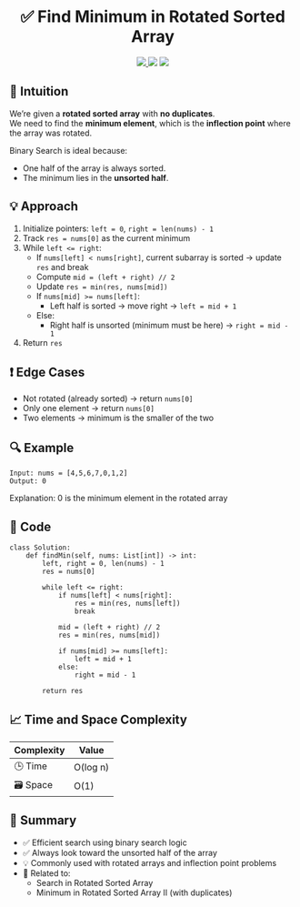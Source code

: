 <h1 align="center">✅ Find Minimum in Rotated Sorted Array</h1>

<p align="center">
  <a href="https://leetcode.com/problems/find-minimum-in-rotated-sorted-array/">
    <img src="https://img.shields.io/badge/LeetCode-Find%20Minimum%20in%20Rotated%20Sorted%20Array-brightgreen?logo=leetcode&style=flat-square" />
  </a>
  <img src="https://img.shields.io/badge/Difficulty-Medium-yellow?style=flat-square" />
  <img src="https://img.shields.io/badge/Category-Binary%20Search%2C%20Array-blueviolet?style=flat-square" />
</p>


## 🧠 Intuition

We’re given a **rotated sorted array** with **no duplicates**.  
We need to find the **minimum element**, which is the **inflection point** where the array was rotated.

Binary Search is ideal because:
- One half of the array is always sorted.
- The minimum lies in the **unsorted half**.


## 💡 Approach

1. Initialize pointers: `left = 0`, `right = len(nums) - 1`
2. Track `res = nums[0]` as the current minimum
3. While `left <= right`:
   - If `nums[left] < nums[right]`, current subarray is sorted → update `res` and break
   - Compute `mid = (left + right) // 2`
   - Update `res = min(res, nums[mid])`
   - If `nums[mid] >= nums[left]`:
     - Left half is sorted → move right → `left = mid + 1`
   - Else:
     - Right half is unsorted (minimum must be here) → `right = mid - 1`
4. Return `res`


## ❗ Edge Cases

- Not rotated (already sorted) → return `nums[0]`
- Only one element → return `nums[0]`
- Two elements → minimum is the smaller of the two


## 🔍 Example

```
Input: nums = [4,5,6,7,0,1,2]
Output: 0
```

Explanation: 0 is the minimum element in the rotated array

## 🧾 Code

```
class Solution:
    def findMin(self, nums: List[int]) -> int:
        left, right = 0, len(nums) - 1
        res = nums[0]

        while left <= right:
            if nums[left] < nums[right]:
                res = min(res, nums[left])
                break

            mid = (left + right) // 2
            res = min(res, nums[mid])

            if nums[mid] >= nums[left]:
                left = mid + 1
            else:
                right = mid - 1

        return res
```

## 📈 Time and Space Complexity

| Complexity | Value |
|------------|--------|
| 🕒 Time     | O(log n)   |
| 🗃️ Space    | O(1)   |

## 📌 Summary

- ✅ Efficient search using binary search logic
- ✅ Always look toward the unsorted half of the array
- 💡 Commonly used with rotated arrays and inflection point problems
- 🔁 Related to:
  - Search in Rotated Sorted Array
  - Minimum in Rotated Sorted Array II (with duplicates)
